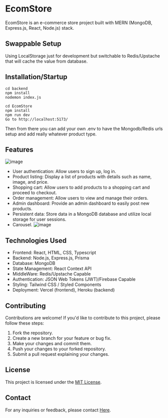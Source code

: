 # EcomStore

EcomStore is an e-commerce store project built with MERN (MongoDB, Express.js, React, Node.js) stack.


## Swappable Setup
Using LocalStorage just for development but switchable to Redis/Upstache that will cache the value from database.


## Installation/Startup
```
cd backend
npm install
nodemon index.js
```


```
cd EcomStore 
npm install
npm run dev
Go to http://localhost:5173/
```
Then from there you can add your own .env to have the Mongodb/Redis urls setup and add really whatever product type.


## Features
![image](https://github.com/soleq1/TimeShot/assets/103675652/6f8855cb-fb46-4417-933e-c94b6a3b3c03)
- User authentication: Allow users to sign up, log in.
- Product listing: Display a list of products with details such as name, image, and price.
- Shopping cart: Allow users to add products to a shopping cart and proceed to checkout.
- Order management: Allow users to view and manage their orders.
- Admin dashboard: Provide an admin dashboard to easily post new products.
- Persistent data: Store data in a MongoDB database and utilize local storage for user sessions.
- Carousel.
![image](https://github.com/soleq1/TimeShot/assets/103675652/9da1b2ed-868d-4556-afbc-1ee5a17b5110)

## Technologies Used

- Frontend: React, HTML, CSS, Typescript
- Backend: Node.js, Express.js, Prisma
- Database: MongoDB
- State Management: React Context API
- MiddleWare: Redis/Upstache Capable
- Authentication: JSON Web Tokens (JWT)/Firebase Capable
- Styling: Tailwind CSS / Styled Components 
- Deployment: Vercel (frontend), Heroku (backend)

## Contributing

Contributions are welcome! If you'd like to contribute to this project, please follow these steps:

1. Fork the repository.
2. Create a new branch for your feature or bug fix.
3. Make your changes and commit them.
4. Push your changes to your forked repository.
5. Submit a pull request explaining your changes.

## License

This project is licensed under the [MIT License](LICENSE).

## Contact

For any inquiries or feedback, please contact [Here](mailto:solesskidder@gmail.com).

